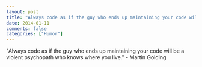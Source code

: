 ```yaml
---
layout: post
title: "Always code as if the guy who ends up maintaining your code will be a violent psychopath who knows where you live."
date: 2014-01-11
comments: false
categories: ["Humor"]
---
```


<span class='quote'>"Always code as if the guy who ends up maintaining your code will be a violent psychopath who knows where you live."</span>
<span class='by'>- Martin Golding</span>
